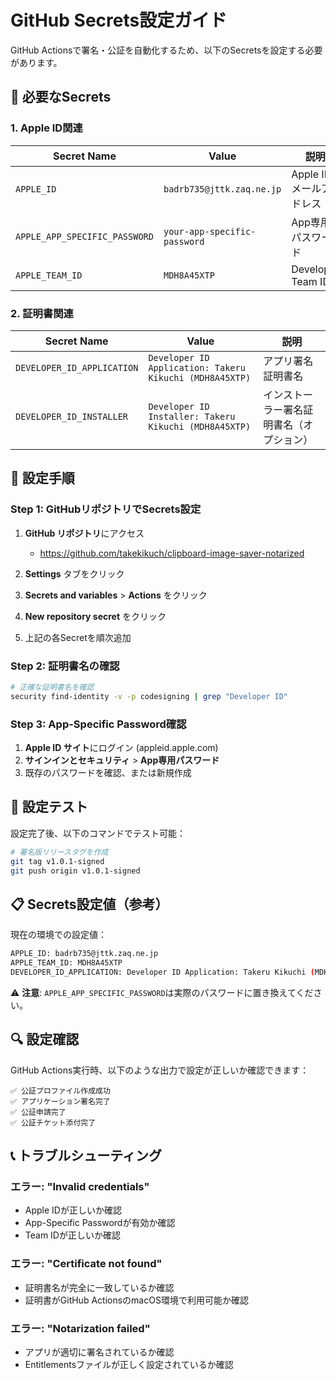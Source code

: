 # GitHub Secrets設定ガイド

GitHub Actionsで署名・公証を自動化するため、以下のSecretsを設定する必要があります。

## 🔐 必要なSecrets

### 1. Apple ID関連

| Secret Name | Value | 説明 |
|-------------|-------|------|
| `APPLE_ID` | `badrb735@jttk.zaq.ne.jp` | Apple ID メールアドレス |
| `APPLE_APP_SPECIFIC_PASSWORD` | `your-app-specific-password` | App専用パスワード |
| `APPLE_TEAM_ID` | `MDH8A45XTP` | Developer Team ID |

### 2. 証明書関連

| Secret Name | Value | 説明 |
|-------------|-------|------|
| `DEVELOPER_ID_APPLICATION` | `Developer ID Application: Takeru Kikuchi (MDH8A45XTP)` | アプリ署名証明書名 |
| `DEVELOPER_ID_INSTALLER` | `Developer ID Installer: Takeru Kikuchi (MDH8A45XTP)` | インストーラー署名証明書名（オプション） |

## 📝 設定手順

### Step 1: GitHubリポジトリでSecrets設定

1. **GitHub リポジトリ**にアクセス
   - https://github.com/takekikuch/clipboard-image-saver-notarized

2. **Settings** タブをクリック

3. **Secrets and variables** > **Actions** をクリック

4. **New repository secret** をクリック

5. 上記の各Secretを順次追加

### Step 2: 証明書名の確認

```bash
# 正確な証明書名を確認
security find-identity -v -p codesigning | grep "Developer ID"
```

### Step 3: App-Specific Password確認

1. **Apple ID サイト**にログイン (appleid.apple.com)
2. **サインインとセキュリティ** > **App専用パスワード**
3. 既存のパスワードを確認、または新規作成

## 🧪 設定テスト

設定完了後、以下のコマンドでテスト可能：

```bash
# 署名版リリースタグを作成
git tag v1.0.1-signed
git push origin v1.0.1-signed
```

## 📋 Secrets設定値（参考）

現在の環境での設定値：

```bash
APPLE_ID: badrb735@jttk.zaq.ne.jp
APPLE_TEAM_ID: MDH8A45XTP
DEVELOPER_ID_APPLICATION: Developer ID Application: Takeru Kikuchi (MDH8A45XTP)
```

⚠️ **注意**: `APPLE_APP_SPECIFIC_PASSWORD`は実際のパスワードに置き換えてください。

## 🔍 設定確認

GitHub Actions実行時、以下のような出力で設定が正しいか確認できます：

```
✅ 公証プロファイル作成成功
✅ アプリケーション署名完了
✅ 公証申請完了
✅ 公証チケット添付完了
```

## 📞 トラブルシューティング

### エラー: "Invalid credentials"
- Apple IDが正しいか確認
- App-Specific Passwordが有効か確認
- Team IDが正しいか確認

### エラー: "Certificate not found"
- 証明書名が完全に一致しているか確認
- 証明書がGitHub ActionsのmacOS環境で利用可能か確認

### エラー: "Notarization failed"
- アプリが適切に署名されているか確認
- Entitlementsファイルが正しく設定されているか確認